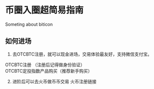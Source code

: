 # 币圈入圈超简易指南
Someting about biticon

## 如何进场

1. 去OTCBTC注册，就可以现金进场，交易体验最友好，支持微信支付宝。<br />

OTCBTC注册  （注册后记得做身份验证）<br />
OTCBTC定投指数产品购买（推荐新手购买）<br />

2. 进阶后可以去火币做币币交易
火币注册链接 
